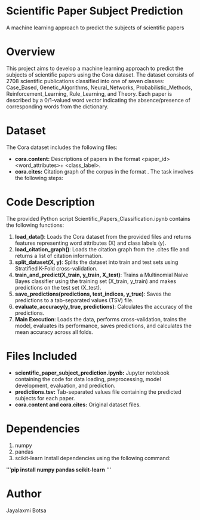 # Scientific Paper Subject Prediction
A machine learning approach to predict the subjects of scientific papers
# Overview
This project aims to develop a machine learning approach to predict the subjects of scientific papers using the Cora dataset. The dataset consists of 2708 scientific publications classified into one of seven classes: Case_Based, Genetic_Algorithms, Neural_Networks, Probabilistic_Methods, Reinforcement_Learning, Rule_Learning, and Theory. Each paper is described by a 0/1-valued word vector indicating the absence/presence of corresponding words from the dictionary.

# Dataset
The Cora dataset includes the following files:

- **cora.content:** Descriptions of papers in the format <paper_id> <word_attributes>+ <class_label>.
- **cora.cites:** Citation graph of the corpus in the format <ID of cited paper> <ID of citing paper>.
The task involves the following steps:

# Code Description
The provided Python script Scientific_Papers_Classification.ipynb contains the following functions:

1. **load_data()**: Loads the Cora dataset from the provided files and returns features representing word attributes (X) and class labels (y).
2. **load_citation_graph()**: Loads the citation graph from the .cites file and returns a list of citation information.
3. **split_dataset(X, y)**: Splits the dataset into train and test sets using Stratified K-Fold cross-validation.
4. **train_and_predict(X_train, y_train, X_test)**: Trains a Multinomial Naive Bayes classifier using the training set (X_train, y_train) and makes predictions on the test set (X_test).
5. **save_predictions(predictions, test_indices, y_true)**: Saves the predictions to a tab-separated values (TSV) file.
6. **evaluate_accuracy(y_true, predictions)**: Calculates the accuracy of the predictions.
7. **Main Execution**: Loads the data, performs cross-validation, trains the model, evaluates its performance, saves predictions, and calculates the mean accuracy across all folds.
   
# Files Included
- **scientific_paper_subject_prediction.ipynb:** Jupyter notebook containing the code for data loading, preprocessing, model development, evaluation, and prediction.
- **predictions.tsv:** Tab-separated values file containing the predicted subjects for each paper.
- **cora.content and cora.cites:** Original dataset files.

# Dependencies
1. numpy
2. pandas
3. scikit-learn
Install dependencies using the following command:

'''**pip install numpy pandas scikit-learn** '''

# Author
Jayalaxmi Botsa
